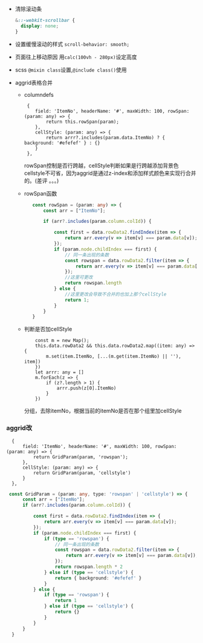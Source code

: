 - 清除滚动条

  ```scss
  &::-webkit-scrollbar {
    display: none;
  }
  ```

- 设置缓慢滚动的样式
    `scroll-behavior: smooth;`

- 页面往上移动原因
用`calc(100vh - 280px)`设定高度

- scss
  `@mixin class`设置,`@include class()`使用

- aggrid表格合并
  - columndefs

    ```tsx
     {
        field: 'ItemNo', headerName: '#', maxWidth: 100, rowSpan: (param: any) => {
            return this.rowSpan(param);
        },
        cellStyle: (param: any) => {
            return arrr?.includes(param.data.ItemNo) ? { background: '#efefef' } : {}
        }
     },
    ```

    rowSpan控制是否行跨越，cellStyle判断如果是行跨越添加背景色
    cellstyle不可省，因为aggrid是通过z-index和添加样式颜色来实现行合并的。(差评  。。。)

  - rowSpan函数

     ```ts
        const rowSpan = (param: any) => {
            const arr = ["ItemNo"];

            if (arr?.includes(param.column.colId)) {

                const first = data.rowData2.findIndex(item => {
                    return arr.every(v => item[v] === param.data[v]);
                });
                if (param.node.childIndex === first) {
                    // 同一条出现的条数
                    const rowspan = data.rowData2.filter(item => {
                        return arr.every(v => item[v] === param.data[v]);
                    });
                    //这里可更改
                    return rowspan.length
                } else {
                    //这里更改会导致不合并的也加上那个cellStyle
                    return 1;
                }
            }
        }
     ```

  - 判断是否加cellStyle

      ```tsx
          const m = new Map();
          this.data.rowData2 && this.data.rowData2.map((item: any) => {
              m.set(item.ItemNo, [...(m.get(item.ItemNo) || ''), item])
          })
          let arrr: any = []
          m.forEach(z => {
              if (z?.length > 1) {
                  arrr.push(z[0].ItemNo)
              }
          })
      ```

      分组，去除itemNo，根据当前的itemNo是否在那个组里加cellStyle

### aggrid改

```tsx
  {
      field: 'ItemNo', headerName: '#', maxWidth: 100, rowSpan: (param: any) => {
          return GridParam(param, 'rowspan');
      },
      cellStyle: (param: any) => {
          return GridParam(param, 'cellstyle')
      }
  },
```

```ts
 const GridParam = (param: any, type: 'rowspan' | 'cellstyle') => {
      const arr = ["ItemNo"];
      if (arr?.includes(param.column.colId)) {

          const first = data.rowData2.findIndex(item => {
              return arr.every(v => item[v] === param.data[v]);
          });
          if (param.node.childIndex === first) {
              if (type == 'rowspan') {
                  // 同一条出现的条数
                  const rowspan = data.rowData2.filter(item => {
                      return arr.every(v => item[v] === param.data[v]);
                  });
                  return rowspan.length * 2
              } else if (type == 'cellstyle') {
                  return { background: '#efefef' }
              }
          } else {
              if (type == 'rowspan') {
                  return 1
              } else if (type == 'cellstyle') {
                  return {}
              }
          }
      }
  }
```
